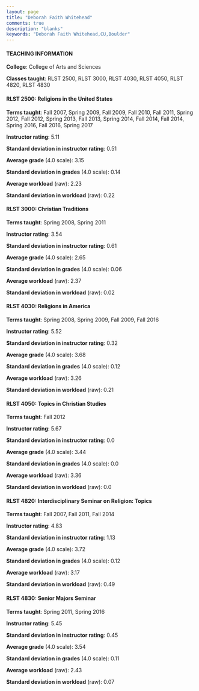 ```yaml
---
layout: page
title: "Deborah Faith Whitehead" 
comments: true
description: "blanks"
keywords: "Deborah Faith Whitehead,CU,Boulder"
---
```

<head>
<script src="https://ajax.googleapis.com/ajax/libs/jquery/2.1.3/jquery.min.js"></script>
<script src="https://dl.dropboxusercontent.com/s/pc42nxpaw1ea4o9/highcharts.js?dl=0"></script>
<!-- <script src="../assets/js/highcharts.js"></script> -->
<style type="text/css">@font-face {
	font-family: "Bebas Neue";
	src: url(https://www.filehosting.org/file/details/544349/BebasNeue Regular.otf) format("opentype");
	}
	h1.Bebas { 
		font-family: "Bebas Neue", Verdana, Tahoma;
	}
</style>
</head>
	   
#### TEACHING INFORMATION

**College**: College of Arts and Sciences

**Classes taught**: RLST 2500, RLST 3000, RLST 4030, RLST 4050, RLST 4820, RLST 4830

#### RLST 2500: Religions in the United States

**Terms taught**: Fall 2007, Spring 2009, Fall 2009, Fall 2010, Fall 2011, Spring 2012, Fall 2012, Spring 2013, Fall 2013, Spring 2014, Fall 2014, Fall 2014, Spring 2016, Fall 2016, Spring 2017

**Instructor rating**: 5.11

**Standard deviation in instructor rating**: 0.51

**Average grade** (4.0 scale): 3.15

**Standard deviation in grades** (4.0 scale): 0.14

**Average workload** (raw): 2.23

**Standard deviation in workload** (raw): 0.22

#### RLST 3000: Christian Traditions

**Terms taught**: Spring 2008, Spring 2011

**Instructor rating**: 3.54

**Standard deviation in instructor rating**: 0.61

**Average grade** (4.0 scale): 2.65

**Standard deviation in grades** (4.0 scale): 0.06

**Average workload** (raw): 2.37

**Standard deviation in workload** (raw): 0.02

#### RLST 4030: Religions in America

**Terms taught**: Spring 2008, Spring 2009, Fall 2009, Fall 2016

**Instructor rating**: 5.52

**Standard deviation in instructor rating**: 0.32

**Average grade** (4.0 scale): 3.68

**Standard deviation in grades** (4.0 scale): 0.12

**Average workload** (raw): 3.26

**Standard deviation in workload** (raw): 0.21

#### RLST 4050: Topics in Christian Studies

**Terms taught**: Fall 2012

**Instructor rating**: 5.67

**Standard deviation in instructor rating**: 0.0

**Average grade** (4.0 scale): 3.44

**Standard deviation in grades** (4.0 scale): 0.0

**Average workload** (raw): 3.36

**Standard deviation in workload** (raw): 0.0

#### RLST 4820: Interdisciplinary Seminar on Religion: Topics

**Terms taught**: Fall 2007, Fall 2011, Fall 2014

**Instructor rating**: 4.83

**Standard deviation in instructor rating**: 1.13

**Average grade** (4.0 scale): 3.72

**Standard deviation in grades** (4.0 scale): 0.12

**Average workload** (raw): 3.17

**Standard deviation in workload** (raw): 0.49

#### RLST 4830: Senior Majors Seminar

**Terms taught**: Spring 2011, Spring 2016

**Instructor rating**: 5.45

**Standard deviation in instructor rating**: 0.45

**Average grade** (4.0 scale): 3.54

**Standard deviation in grades** (4.0 scale): 0.11

**Average workload** (raw): 2.43

**Standard deviation in workload** (raw): 0.07

